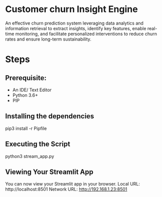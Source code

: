 # Customer churn Insight Engine
An effective churn prediction system leveraging data analytics and information retrieval to extract insights, identify key features, enable real-time monitoring, and facilitate personalized interventions to reduce churn rates and ensure long-term sustainability.


# Steps
## Prerequisite:

- An IDE/ Text Editor 
- Python 3.6+ 
- PIP

## Installing the dependencies
pip3 install -r Pipfile
## Executing the Script
python3 stream_app.py
## Viewing Your Streamlit App
You can now view your Streamlit app in your browser.
Local URL: http://localhost:8501
Network URL: http://192.168.1.23:8501


